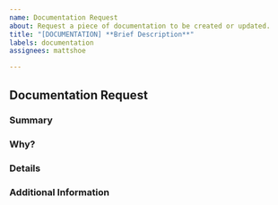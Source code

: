 ```yaml
---
name: Documentation Request
about: Request a piece of documentation to be created or updated.
title: "[DOCUMENTATION] **Brief Description**"
labels: documentation
assignees: mattshoe

---
```


## Documentation Request

### Summary
<!-- Briefly describe the documentation you are requesting. -->

### Why?
<!-- Explain why this documentation is important. What problem does it solve or what benefit does it provide? -->

### Details
<!-- Provide additional details about the documentation. What should it include? -->

### Additional Information
<!-- Add any other context or links to existing documentation that would be helpful. -->